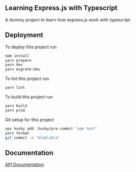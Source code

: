 ## Learning Express.js with Typescript

A dummy project to learn how express.js work with typescript.

## Deployment

To deploy this project run

```bash
npm install
yarn prepare
yarn dev
yarn migrate:dev
```

To lint this project run
```bash
yarn lint
```

To build this project run
```bash
yarn build
yarn prod
```

Git setup for this project
```bash
npx husky add .husky/pre-commit "npm test"
yarn format
git commit -m "blablabla"
```

## Documentation

[API Documentation](https://documenter.getpostman.com/view/18743612/2s9YkjANtB)